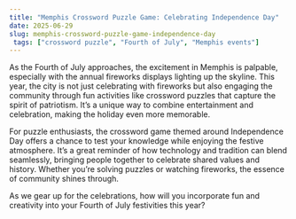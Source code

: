 ```yaml
---
title: "Memphis Crossword Puzzle Game: Celebrating Independence Day"
date: 2025-06-29
slug: memphis-crossword-puzzle-game-independence-day
 tags: ["crossword puzzle", "Fourth of July", "Memphis events"]
---
```


As the Fourth of July approaches, the excitement in Memphis is palpable, especially with the annual fireworks displays lighting up the skyline. This year, the city is not just celebrating with fireworks but also engaging the community through fun activities like crossword puzzles that capture the spirit of patriotism. It’s a unique way to combine entertainment and celebration, making the holiday even more memorable.

For puzzle enthusiasts, the crossword game themed around Independence Day offers a chance to test your knowledge while enjoying the festive atmosphere. It’s a great reminder of how technology and tradition can blend seamlessly, bringing people together to celebrate shared values and history. Whether you’re solving puzzles or watching fireworks, the essence of community shines through.

As we gear up for the celebrations, how will you incorporate fun and creativity into your Fourth of July festivities this year?